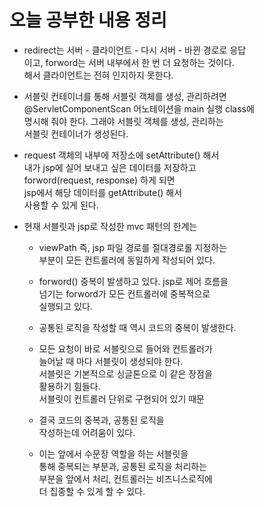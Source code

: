 # 오늘 공부한 내용 정리     
* redirect는 서버 - 클라이언트 - 다시 서버 - 바뀐 경로로 응답    
  이고, forword는 서버 내부에서 한 번 더 요청하는 것이다.   
  해서 클라이언트는 전혀 인지하지 못한다.    
  
* 서블릿 컨테이너를 통해 서블릿 객체를 생성, 관리하려면    
  @ServletComponentScan 어노테이션을 main 실행 class에    
  명시해 줘야 한다. 그래야 서블릿 객체를 생성, 관리하는    
  서블릿 컨테이너가 생성된다.    
  
* request 객체의 내부에 저장소에 setAttribute() 해서    
  내가 jsp에 실어 보내고 싶은 데이터를 저장하고    
  forword(request, response) 하게 되면     
  jsp에서 해당 데이터를 getAttribute() 해서     
  사용할 수 있게 된다.    
  
* 현재 서블릿과 jsp로 작성한 mvc 패턴의 한계는       
    * viewPath 즉, jsp 파일 경로를 절대경로롤 지정하는    
      부분이 모든 컨트롤러에 동일하게 작성되어 있다.    
      
    * forword() 중복이 발생하고 있다. jsp로 제어 흐름을    
      넘기는 forword가 모든 컨트롤러에 중복적으로    
      실행되고 있다. 
    
    * 공통된 로직을 작성할 때 역시 코드의 중복이 발생한다.    

    * 모든 요청이 바로 서블릿으로 들어와 컨트롤러가    
      늘어날 때 마다 서블릿이 생성되야 한다.   
      서블릿은 기본적으로 싱글톤으로 이 같은 장점을    
      활용하기 힘들다.    
      서블릿이 컨트롤러 단위로 구현되어 있기 때문    
      
    * 결국 코드의 중복과, 공통된 로직을    
      작성하는데 어려움이 있다.    
      
    * 이는 앞에서 수문장 역할을 하는 서블릿을   
      통해 중복되는 부분과, 공통된 로직을 처리하는    
      부분을 앞에서 처리, 컨트롤러는 비즈니스로직에   
      더 집중할 수 있게 할 수 있다.     
